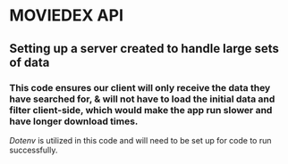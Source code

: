 # MOVIEDEX API

## Setting up a server created to handle large sets of data

### This code ensures our client will only receive the data they have searched for, & will not have to load the initial data and filter client-side, which would make the app run slower and have longer download times.

_Dotenv_ is utilized in this code and will need to be set up for code to run successfully.
